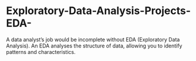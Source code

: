 # Exploratory-Data-Analysis-Projects-EDA-
A data analyst’s job would be incomplete without EDA (Exploratory Data Analysis). An EDA analyses the structure of data, allowing you to identify patterns and characteristics.
